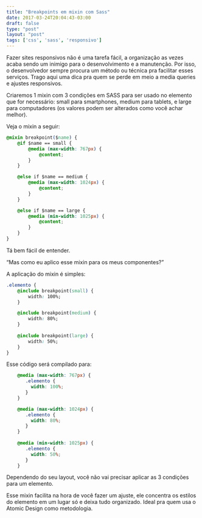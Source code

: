 ```yaml
---
title: "Breakpoints em mixin com Sass"
date: 2017-03-24T20:04:43-03:00
draft: false
type: "post"
layout: "post"
tags: ['css', 'sass', 'responsivo']
---
```

Fazer sites responsivos não é uma tarefa fácil, a organização as vezes acaba sendo um inimigo para o desenvolvimento e a manutenção. Por isso, o desenvolvedor sempre procura um método ou técnica pra facilitar esses serviços. Trago aqui uma dica pra quem se perde em meio a media queries e ajustes responsivos.

Criaremos 1 mixin com 3 condições em SASS para ser usado no elemento que for necessário: small para smartphones, medium para tablets, e large para computadores (os valores podem ser alterados como você achar melhor).

Veja o mixin a seguir:

```css
@mixin breakpoint($name) {
    @if $name == small {
        @media (max-width: 767px) {
            @content;
        }
    }

    @else if $name == medium {
        @media (max-width: 1024px) {
            @content;
        }
    }

    @else if $name == large {
        @media (min-width: 1025px) {
            @content;
        }
    }
}
```

Tá bem fácil de entender.

“Mas como eu aplico esse mixin para os meus componentes?”

A aplicação do mixin é simples:

```css
.elemento {
    @include breakpoint(small) {
        width: 100%;
    }

    @include breakpoint(medium) {
        width: 80%;
    }
    
    @include breakpoint(large) {
        width: 50%;
    }
}

```

Esse código será compilado para:

```css
    @media (max-width: 767px) { 
	   .elemento { 
	     width: 100%; 
	   } 
	} 

	@media (max-width: 1024px) { 
	   .elemento { 
	     width: 80%; 
	   } 
	}
	 
	@media (min-width: 1025px) { 
	   .elemento { 
	     width: 50%; 
	   } 
	} 
```

Dependendo do seu layout, você não vai precisar aplicar as 3 condições para um elemento.

Esse mixin facilita na hora de você fazer um ajuste, ele concentra os estilos do elemento em um lugar só e deixa tudo organizado. Ideal pra quem usa o Atomic Design como metodologia.